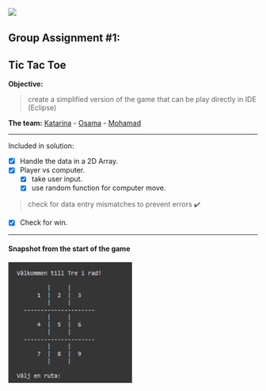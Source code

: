 [![](https://ya.se/wp-content/uploads/2020/11/ya-logo-blue-bg.svg)](https://ya.se)
## Group Assignment #1:
## Tic Tac Toe

**Objective:**
> create a simplified version of the game that can be play directly in IDE (Eclipse)

**The team:** [Katarina](https://github.com/katarina-h "Katarina") - [Osama](https://github.com/osho81 "Osama") - [Mohamad](https://github.com/MohamadOjail "Mohamad Ojail")

------------


Included in solution:

- [x] Handle the data in a 2D Array.
- [x] Player vs computer.
	- [x] take user input.
	- [x] use random function for computer move.
	
> check for data entry mismatches to prevent errors :heavy_check_mark:

- [x] Check for win.

------------
#### Snapshot from the start of the game
<img src="https://github.com/osho81/Grupp2b/blob/main/gameSnap.PNG" alt="Snapshot from the game" width="250"/>
